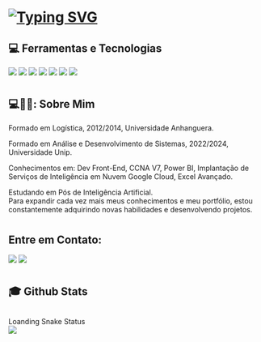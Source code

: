 
<h1> <a href="https://git.io/typing-svg">
  <img src="https://readme-typing-svg.herokuapp.com?font=Fira+Code&pause=1000&random=false&width=435&lines=Ea%C3%AD+blz%3F+Sou+o+Willy+Batista.+.+." alt="Typing SVG" /></a> </h1>

<h2> 💻 Ferramentas e Tecnologias </h2>
<div>
  <img src="https://img.shields.io/badge/HTML5-f56320?style=for-the-badge&logo=html5&logoColor=white"></a>
  <img src="https://img.shields.io/badge/CSS3-2079f5?style=for-the-badge&logo=css3&logoColor=white"></a>
  <img src="https://img.shields.io/badge/JavaScript-d0d02f?style=for-the-badge&logo=javascript&logoColor=black"></a>
  <img src="https://img.shields.io/badge/Github-1a1e21?style=for-the-badge&logo=github&logoColor=white"></a>
  <img src="https://img.shields.io/badge/Ilustrator-f8a829?style=for-the-badge&logo=adobeillustrator&logoColor=white"></a>
  <img src="https://img.shields.io/badge/Photoshop-35b4e8?style=for-the-badge&logo=adobephotoshop&logoColor=white"></a>
  <img src="https://img.shields.io/badge/Canva-5cceff?style=for-the-badge&logo=canva&logoColor=black"></a>
</div>
  
 #
<h2> 💻🍺🧙: Sobre Mim </h2>

<div>
  <p> Formado em Logística, 2012/2014, Universidade Anhanguera. </p>
  <p>Formado em Análise e Desenvolvimento de Sistemas, 2022/2024, Universidade Unip. </p>
  <p> Conhecimentos em: Dev Front-End, CCNA V7, Power BI, Implantação de Serviços de Inteligência em Nuvem Google Cloud, Excel Avançado. </p>
  
  
</div>

Estudando em Pós de Inteligência Artificial. <br>
Para expandir cada vez mais meus conhecimentos e meu portfólio, estou constantemente adquirindo novas habilidades e desenvolvendo projetos.<br>

#
<h2> Entre em Contato: </h2>
<div>
  <a href="https://www.instagram.com/alemaobatista?igsh=MTdrNXM0d3ZsYjJkcw%3D%3D&utm_source=qr" target="_blank">
    <img src="https://img.shields.io/badge/-Instagram-%23E4405F?style=for-the-badge&logo=instagram&logoColor=white"></a>
  <a href="https://www.linkedin.com/in/willy-batista-a57403a0?utm_source=share&utm_campaign=share_via&utm_content=profile&utm_medium=ios_app" target="_blank">
    <img src="https://img.shields.io/badge/-LinkedIn-%230077B5?style=for-the-badge&logo=linkedin&logoColor=white"></a> 
</div>

 #
 ## :mortar_board: Github Stats
<div>
  <a href="https://github.com/Willy9215"></a>
</div>


##
<div>
Loanding Snake Status
</div>
<div>
  <picture align="center">    
    <img src="https://github.com/guuhferiani/guuhferiani/blob/main/snake-svg.svg">
  </picture>
</div>

